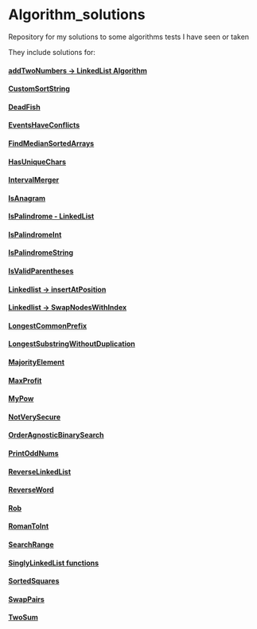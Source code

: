 # Algorithm_solutions
Repository for my solutions to some algorithms tests I have seen or taken

They include solutions for:

#### [addTwoNumbers -> LinkedList Algorithm](https://github.com/Amy-Oji/Algorithm_solutions/blob/main/src/main/java/LinkedListNode.java)

#### [CustomSortString](https://github.com/Amy-Oji/Algorithm_solutions/blob/main/src/main/java/CustomSortString.java)

#### [DeadFish](https://github.com/Amy-Oji/Algorithm_solutions/blob/main/src/main/java/DeadFish.java)

#### [EventsHaveConflicts](https://github.com/Amy-Oji/Algorithm_solutions/blob/main/src/main/java/EventsHaveConflict.java)

#### [FindMedianSortedArrays](https://github.com/Amy-Oji/Algorithm_solutions/blob/main/src/main/java/RomanToInt.java)

#### [HasUniqueChars](https://github.com/Amy-Oji/Algorithm_solutions/blob/main/src/main/java/HasUniqueChars.java)

#### [IntervalMerger](https://github.com/Amy-Oji/Algorithm_solutions/blob/main/src/main/java/IntervalMerger.java)

#### [IsAnagram](https://github.com/Amy-Oji/Algorithm_solutions/blob/main/src/main/java/IsAnagram.java)

#### [IsPalindrome - LinkedList](https://github.com/Amy-Oji/Algorithm_solutions/blob/main/src/main/java/IsPalindromeLinkedList.java)

#### [IsPalindromeInt](https://github.com/Amy-Oji/Algorithm_solutions/blob/main/src/main/java/IsPalindromeInt.java)

#### [IsPalindromeString](https://github.com/Amy-Oji/Algorithm_solutions/blob/main/src/main/java/IsPalindromeString.java)

#### [IsValidParentheses](https://github.com/Amy-Oji/Algorithm_solutions/blob/main/src/main/java/IsValidParentheses.java)

#### [Linkedlist -> insertAtPosition](https://github.com/Amy-Oji/Algorithm_solutions/blob/main/src/main/java/SinglyLinkedList.java)

#### [Linkedlist -> SwapNodesWithIndex](https://github.com/Amy-Oji/Algorithm_solutions/blob/main/src/main/java/SinglyLinkedList.java)

#### [LongestCommonPrefix](https://github.com/Amy-Oji/Algorithm_solutions/blob/main/src/main/java/LongestCommonPrefix.java)

#### [LongestSubstringWithoutDuplication](https://github.com/Amy-Oji/Algorithm_solutions/blob/main/src/main/java/LongestSubstringWithoutDuplication.java)

#### [MajorityElement](https://github.com/Amy-Oji/Algorithm_solutions/blob/main/src/main/java/MajorityElement.java)

#### [MaxProfit](https://github.com/Amy-Oji/Algorithm_solutions/blob/main/src/main/java/MaxProfit.java)

#### [MyPow](https://github.com/Amy-Oji/Algorithm_solutions/blob/main/src/main/java/MyPow.java)

#### [NotVerySecure](https://github.com/Amy-Oji/Algorithm_solutions/blob/main/src/main/java/NotVerySecure.java)

#### [OrderAgnosticBinarySearch](https://github.com/Amy-Oji/Algorithm_solutions/blob/main/src/main/java/OrderAgnosticBS.java)

#### [PrintOddNums](https://github.com/Amy-Oji/Algorithm_solutions/blob/main/src/main/java/PrintOddNums.java)

#### [ReverseLinkedList](https://github.com/Amy-Oji/Algorithm_solutions/blob/main/src/main/java/SinglyLinkedList.java)

#### [ReverseWord](https://github.com/Amy-Oji/Algorithm_solutions/blob/main/src/main/java/ReserveWord.java)

#### [Rob](https://github.com/Amy-Oji/Algorithm_solutions/blob/main/src/main/java/Rob.java)

#### [RomanToInt](https://github.com/Amy-Oji/Algorithm_solutions/blob/main/src/main/java/RomanToInt.java)

#### [SearchRange](https://github.com/Amy-Oji/Algorithm_solutions/blob/main/src/main/java/SearchRange.java)

#### [SinglyLinkedList functions](https://github.com/Amy-Oji/Algorithm_solutions/blob/main/src/main/java/SinglyLinkedList.java)

#### [SortedSquares](https://github.com/Amy-Oji/Algorithm_solutions/blob/main/src/main/java/SortedSquares.java)

#### [SwapPairs](https://github.com/Amy-Oji/Algorithm_solutions/blob/main/src/main/java/ListNode.java)

#### [TwoSum](https://github.com/Amy-Oji/Algorithm_solutions/blob/main/src/main/java/TwoSum.java)
